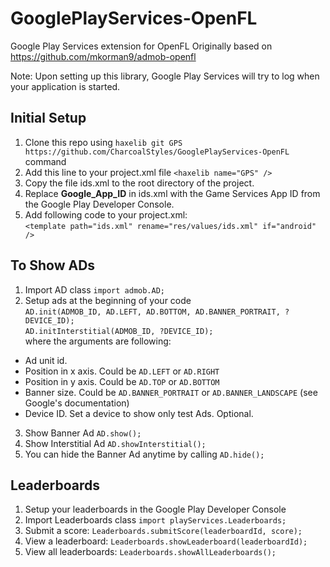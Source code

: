 GooglePlayServices-OpenFL
=========================
Google Play Services extension for OpenFL 
Originally based on https://github.com/mkorman9/admob-openfl

Note: Upon setting up this library, Google Play Services will try to log when your application is started.

Initial Setup
--------------
1. Clone this repo using ```haxelib git GPS https://github.com/CharcoalStyles/GooglePlayServices-OpenFL``` command   
2. Add this line to your project.xml file ```<haxelib name="GPS" /> ```   
3. Copy the file ids.xml to the root directory of the project.   
4. Replace **Google_App_ID** in ids.xml with the Game Services App ID from the Google Play Developer Console.   
5. Add following code to your project.xml:   
```<template path="ids.xml" rename="res/values/ids.xml" if="android" />```   

To Show ADs
--------------
1. Import AD class ```import admob.AD; ```   
2. Setup ads at the beginning of your code   
```AD.init(ADMOB_ID, AD.LEFT, AD.BOTTOM, AD.BANNER_PORTRAIT, ?DEVICE_ID);```   
```AD.initInterstitial(ADMOB_ID, ?DEVICE_ID);```   
where the arguments are following:   
  - Ad unit id.   
  - Position in x axis. Could be ```AD.LEFT``` or ```AD.RIGHT```   
  - Position in y axis. Could be ```AD.TOP``` or ```AD.BOTTOM```   
  - Banner size. Could be ```AD.BANNER_PORTRAIT``` or ```AD.BANNER_LANDSCAPE``` (see Google's documentation)   
  - Device ID. Set a device to show only test Ads. Optional.   
3. Show Banner Ad ```AD.show();```   
4. Show Interstitial Ad ```AD.showInterstitial();```   
5. You can hide the Banner Ad anytime by calling ```AD.hide();```



Leaderboards
--------------

1. Setup your leaderboards in the Google Play Developer Console
2. Import Leaderboards class ```import playServices.Leaderboards;```
3. Submit a score: ```Leaderboards.submitScore(leaderboardId, score);```
4. View a leaderboard: ```Leaderboards.showLeaderboard(leaderboardId);```
5. View all leaderboards: ```Leaderboards.showAllLeaderboards();```
